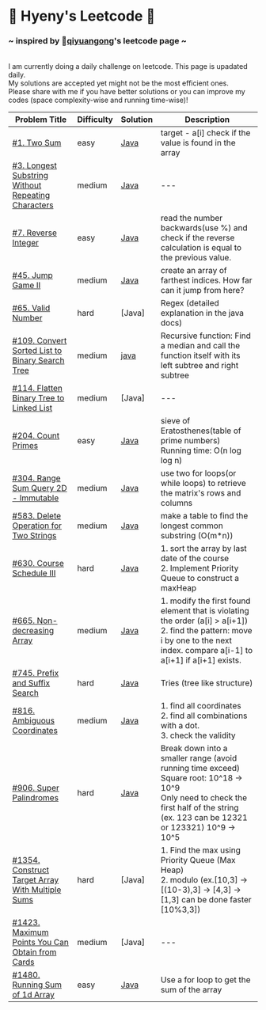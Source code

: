 # 🌺 Hyeny's Leetcode 🌺 
### ~ inspired by 🔗[qiyuangong](https://github.com/qiyuangong/leetcode)'s leetcode page ~

<br />I am currently doing a daily challenge on leetcode. This page is upadated daily.
<br />My solutions are accepted yet might not be the most efficient ones.
<br />Please share with me if you have better solutions or you can improve my codes (space complexity-wise and running time-wise)!

 Problem Title | Difficulty | Solution | Description 
 --- | --- | --- | ---
 [#1. Two Sum](https://leetcode.com/problems/two-sum/) | easy | [Java](https://github.com/hyeny99/Leetcode/blob/main/java/TwoSum.java) | target - a[i] check if the value is found in the array
 [#3. Longest Substring Without Repeating Characters](https://leetcode.com/problems/longest-substring-without-repeating-characters/) | medium | [Java](https://github.com/hyeny99/Leetcode/blob/main/java/Longest.java) | ---
 [#7. Reverse Integer](https://leetcode.com/problems/reverse-integer/) | easy | [Java](https://github.com/hyeny99/Leetcode/blob/main/java/ReverseInteger.java) | read the number backwards(use %) and check if the reverse calculation is equal to the previous value.
 [#45. Jump Game II](https://leetcode.com/problems/jump-game-ii/) | medium | [Java](https://github.com/hyeny99/Leetcode/blob/main/java/JumpGame2.java) | create an array of farthest indices. How far can it jump from here?
 [#65. Valid Number](https://leetcode.com/problems/valid-number/) | hard | [Java] | Regex (detailed explanation in the java docs)
 [#109. Convert Sorted List to Binary Search Tree](https://leetcode.com/problems/convert-sorted-list-to-binary-search-tree/) | medium | [java](https://github.com/hyeny99/Leetcode/blob/main/java/List2BST.java) | Recursive function: Find a median and call the function itself with its left subtree and right subtree
 [#114. Flatten Binary Tree to Linked List](https://leetcode.com/problems/flatten-binary-tree-to-linked-list/) | medium | [Java] | ---
 [#204. Count Primes](https://leetcode.com/problems/count-primes/) | easy | [Java](https://github.com/hyeny99/Leetcode/blob/main/java/CountPrimes.java) | sieve of Eratosthenes(table of prime numbers) <br /> Running time: O(n log log n)
 [#304. Range Sum Query 2D - Immutable](https://leetcode.com/problems/range-sum-query-2d-immutable/) | medium | [Java](https://github.com/hyeny99/Leetcode/blob/main/java/NumMatrix.java) | use two for loops(or while loops) to retrieve the matrix's rows and columns
 [#583. Delete Operation for Two Strings](https://leetcode.com/problems/delete-operation-for-two-strings/) | medium | [Java](https://github.com/hyeny99/Leetcode/blob/main/java/Delete4Two.java) | make a table to find the longest common substring (O(m*n))
 [#630. Course Schedule III](https://leetcode.com/problems/course-schedule-iii/) | hard | [Java](https://github.com/hyeny99/Leetcode/blob/main/java/Course3.java) | 1. sort the array by last date of the course <br />2. Implement Priority Queue to construct a maxHeap
 [#665. Non-decreasing Array](https://leetcode.com/problems/non-decreasing-array/) | medium | [Java](https://github.com/hyeny99/Leetcode/blob/main/java/NonDecreasing.java) | 1. modify the first found element that is violating the order (a[i] > a[i+1]) <br />2. find the pattern: move i by one to the next index. compare a[i-1] to a[i+1] if a[i+1] exists.
 [#745. Prefix and Suffix Search](https://leetcode.com/problems/prefix-and-suffix-search/) | hard | [Java](https://github.com/hyeny99/Leetcode/blob/main/java/WordFilter.java) | Tries (tree like structure)
 [#816. Ambiguous Coordinates](https://leetcode.com/problems/ambiguous-coordinates/) | medium | [Java](https://github.com/hyeny99/Leetcode/blob/main/java/Ambiguous.java) | 1. find all coordinates <br />2. find all combinations with a dot. <br />3. check the validity
 [#906. Super Palindromes](https://leetcode.com/problems/super-palindromes/) | hard | [Java](https://github.com/hyeny99/Leetcode/blob/main/java/SPalindromes.java) | Break down into a smaller range (avoid running time exceed) Square root: 10^18 -> 10^9 <br />Only need to check the first half of the string (ex. 123 can be 12321 or 123321) 10^9 -> 10^5
 [#1354. Construct Target Array With Multiple Sums](https://leetcode.com/problems/construct-target-array-with-multiple-sums/) | hard | [Java] | 1. Find the max using Priority Queue (Max Heap) <br />2. modulo (ex.[10,3] -> [(10-3),3] -> [4,3] -> [1,3] can be done faster [10%3,3])
 [#1423. Maximum Points You Can Obtain from Cards](https://leetcode.com/problems/maximum-points-you-can-obtain-from-cards/) | medium | [Java] | ---
 [#1480. Running Sum of 1d Array](https://leetcode.com/problems/running-sum-of-1d-array/) | easy | [Java](https://github.com/hyeny99/Leetcode/blob/main/java/OneDArray.java) | Use a for loop to get the sum of the array
 
 

 




